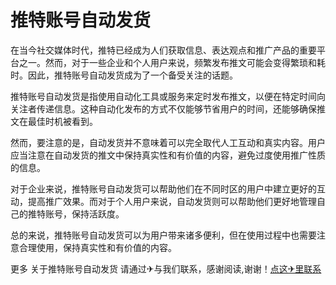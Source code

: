 # 推特账号自动发货

在当今社交媒体时代，推特已经成为人们获取信息、表达观点和推广产品的重要平台之一。然而，对于一些企业和个人用户来说，频繁发布推文可能会变得繁琐和耗时。因此，推特账号自动发货成为了一个备受关注的话题。

推特账号自动发货是指使用自动化工具或服务来定时发布推文，以便在特定时间向关注者传递信息。这种自动化发布的方式不仅能够节省用户的时间，还能够确保推文在最佳时机被看到。

然而，要注意的是，自动发货并不意味着可以完全取代人工互动和真实内容。用户应当注意在自动发货的推文中保持真实性和有价值的内容，避免过度使用推广性质的信息。

对于企业来说，推特账号自动发货可以帮助他们在不同时区的用户中建立更好的互动，提高推广效果。而对于个人用户来说，自动发货则可以帮助他们更好地管理自己的推特账号，保持活跃度。

总的来说，推特账号自动发货可以为用户带来诸多便利，但在使用过程中也需要注意合理使用，保持真实性和有价值的内容。

更多 关于推特账号自动发货 请通过✈与我们联系，感谢阅读,谢谢！[点这✈里联系](https://ads.k02.cc)